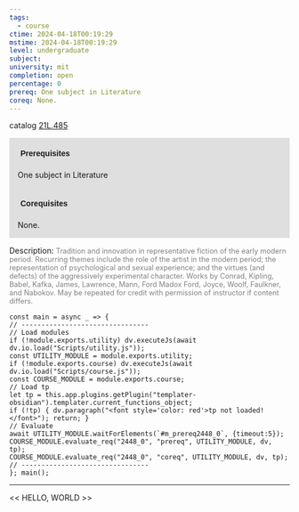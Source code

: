 ```yaml
---
tags:
  - course
ctime: 2024-04-18T00:19:29
mstime: 2024-04-18T00:19:29
level: undergraduate
subject: 
university: mit
completion: open
percentage: 0
prereq: One subject in Literature
coreq: None.
---
```


catalog [21L.485](http://student.mit.edu/catalog/m21La.html#21L.485)

<span style="display: block; padding: 15px; background-color: rgb(100, 100, 100, 0.2);"><font id="m_prereq2448_0" style="display: block; font-family: Arial, sans-serif; font-weight: bold; padding: 5px">Prerequisites</font><br><span id="prereq2448_0">One subject in Literature</span></span>
<span style="display: block; padding: 15px; background-color: rgb(100, 100, 100, 0.2);"><font id="m_coreq2448_0" style="display: block; font-family: Arial, sans-serif; font-weight: bold; padding: 5px">Corequisites</font><br><span id="coreq2448_0">None.</span></span>

<font style="">Description:</font>
<font style="color: grey; font-size: 0.8rem;">Tradition and innovation in representative fiction of the early modern period. Recurring themes include the role of the artist in the modern period; the representation of psychological and sexual experience; and the virtues (and defects) of the aggressively experimental character. Works by Conrad, Kipling, Babel, Kafka, James, Lawrence, Mann, Ford Madox Ford, Joyce, Woolf, Faulkner, and Nabokov.  May be repeated for credit with permission of instructor if content differs.</font>

```dataviewjs
const main = async _ => {
// --------------------------------
// Load modules
if (!module.exports.utility) dv.executeJs(await dv.io.load("Scripts/utility.js"));
const UTILITY_MODULE = module.exports.utility;
if (!module.exports.course) dv.executeJs(await dv.io.load("Scripts/course.js"));
const COURSE_MODULE = module.exports.course;
// Load tp
let tp = this.app.plugins.getPlugin("templater-obsidian").templater.current_functions_object;
if (!tp) { dv.paragraph("<font style='color: red'>tp not loaded!</font>"); return; }
// Evaluate
await UTILITY_MODULE.waitForElements(`#m_prereq2448_0`, {timeout:5});
COURSE_MODULE.evaluate_req("2448_0", "prereq", UTILITY_MODULE, dv, tp);
COURSE_MODULE.evaluate_req("2448_0", "coreq", UTILITY_MODULE, dv, tp);
// --------------------------------
}; main();
```

---

<< HELLO, WORLD >>
